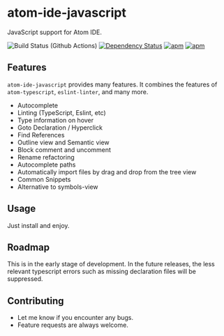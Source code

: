 # atom-ide-javascript

JavaScript support for Atom IDE.

![Build Status (Github Actions)](https://github.com/atom-ide-community/atom-ide-javascript/workflows/CI/badge.svg)
[![Dependency Status](https://david-dm.org/atom-ide-community/atom-ide-javascript.svg)](https://david-dm.org/atom-ide-community/atom-ide-javascript)
[![apm](https://img.shields.io/apm/dm/atom-ide-javascript.svg)](https://github.com/atom-ide-community/atom-ide-javascript)
[![apm](https://img.shields.io/apm/v/atom-ide-javascript.svg)](https://github.com/atom-ide-community/atom-ide-javascript)

## Features

`atom-ide-javascript` provides many features. It combines the features of `atom-typescript`, `eslint-linter`, and many more.

- Autocomplete
- Linting (TypeScript, Eslint, etc)
- Type information on hover
- Goto Declaration / Hyperclick
- Find References
- Outline view and Semantic view
- Block comment and uncomment
- Rename refactoring
- Autocomplete paths
- Automatically import files by drag and drop from the tree view
- Common Snippets
- Alternative to symbols-view

## Usage

Just install and enjoy.

## Roadmap

This is in the early stage of development. In the future releases, the less relevant typescript errors such as missing declaration files will be suppressed.

## Contributing

- Let me know if you encounter any bugs.
- Feature requests are always welcome.
